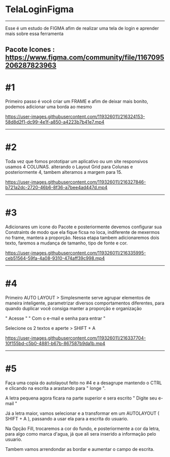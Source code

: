 # TelaLoginFigma

---


Esse é um estudo de FIGMA afim de realizar uma tela de login e aprender mais sobre essa ferramenta

Pacote Icones : https://www.figma.com/community/file/1167095206287823963
---


# #1 
Primeiro passo é você criar um FRAME e afim de deixar mais bonito, podemos adicionar uma borda ao mesmo

https://user-images.githubusercontent.com/119326011/216324153-58d8d2f1-dc99-4e1f-a850-a4223b7b41e7.mp4

---

# #2 
Toda vez que fomos prototipar um aplicativo ou um site responsivos usamos 4 COLUNAS. alterando o Layout Grid para Colunas e posteriormente 4, tambem alteramos a margem para 15. 

https://user-images.githubusercontent.com/119326011/216327846-b721a2dc-2720-46b6-8f36-a7bee4ad447d.mp4

---

# #3 
Adicionares um icone do Pacote e posteriormente devemos configurar sua Constraints de modo que ela fique ficsa no loca, indiferente de mexermos no frame, mantera a proporção.
Nessa etapa tambem adicionaremos dois texto, faremos a mudança de tamanho, tipo de fonte e cor.

https://user-images.githubusercontent.com/119326011/216335995-ceb51564-59fa-4a08-9310-474aff39c998.mp4

---

# #4
Primeiro AUTO LAYOUT > Simplesmente serve agrupar elementos de maneira inteligente, parametrizar diversos comportamentos diferentes, para quando duplicar você consiga manter a proporção e organização

" Acesse "
" Com o e-mail e senha para entrar "

Selecione os 2 textos e aperte > SHIFT + A 

https://user-images.githubusercontent.com/119326011/216337704-10f155bd-c5b0-4881-b67b-867587b9da1b.mp4

---

# #5

Faça uma copia do autolayout feito no #4 e a desagrupe mantendo o CTRL e clicando na escrita a arastando para " longe ".

A letra pequena agora ficara na parte superior e sera escrito " Digite seu e-mail "

Já a letra maior, vamos selecionar e a transformar em um AUTOLAYOUT ( SHIFT + A ), passando a usar ela para a escrita do usuario.

Na Opção Fill, trocaremos a cor do fundo, e posteriormente a cor da letra, para algo como marca d'agua, já que ali sera inserido a informação pelo usuario.

Tambem vamos arrendondar as bordar e aumentar o campo de escrita.



